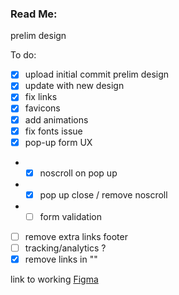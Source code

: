### Read Me:

prelim design

To do:
- [x] upload initial commit prelim design
- [x] update with new design
- [x] fix links
- [x] favicons
- [x] add animations
- [x] fix fonts issue
- [x] pop-up form UX
- - [x] noscroll on pop up
- - [x] pop up close / remove noscroll
- - [ ] form validation
- [ ] remove extra links footer
- [ ] tracking/analytics ?
- [x] remove links in "<head>"

link to working [Figma](https://www.figma.com/design/n2e4XHPsjUKrMgkoGTZsjI/Bounce?node-id=66-5245&m=dev)
